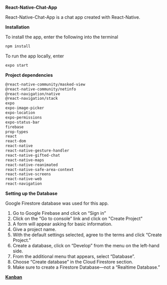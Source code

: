 **React-Native-Chat-App**

React-Native-Chat-App is a chat app created with React-Native.

**Installation**

To install the app, enter the following into the terminal

```sh
npm install 
```

To run the app locally, enter

```sh
expo start 
```

**Project dependencies**
```sh
@react-native-community/masked-view
@react-native-community/netinfo
@react-navigation/native
@react-navigation/stack
expo
expo-image-picker
expo-location
expo-permissions
expo-status-bar
firebase
prop-types
react
react-dom
react-native
react-native-gesture-handler
react-native-gifted-chat
react-native-maps
react-native-reanimated
react-native-safe-area-context
react-native-screens
react-native-web
react-navigation
```
**Setting up the Database**

Google Firestore database was used for this app.
1. Go to Google Firebase and click on “Sign in”
2. Click on the “Go to console” link and click on "Create Project"
3. A form will appear asking for basic information.
4. Give a project name.
5. With the default settings selected, agree to the terms and click “Create Project.”
6. Create a database, click on “Develop” from the menu on the left-hand side.
7. From the additional menu that appears, select “Database”.
8. Choose “Create database” in the Cloud Firestore section.
9. Make sure to create a Firestore Database—not a “Realtime Database.”


**[Kanban](https://trello.com/b/DREGpj16/react-native-chat-app)**
